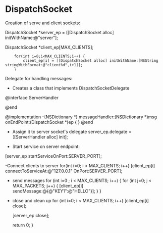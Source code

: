 # DispatchSocket


Creation of serve and client sockets: 

 DispatchSocket *server_ep = [[DispatchSocket alloc] initWithName:@"server"];

 DispatchSocket *client_ep[MAX_CLIENTS];

        for(int i=0;i<MAX_CLIENTS;i++) {
            client_ep[i] = [[DispatchSocket alloc] initWithName:[NSString stringWithFormat:@"client%d",i+1]];
        }



Delegate for handling messages:

- Creates a class that implements DispatchSocketDelegate

@interface ServerHandler<DispatchSocketDelegate>

@end

@implementation
-(NSDictionary *) messageHandler:(NSDictionary *)msg onEndPoint:(DispatchSocket *)ep
{
}
@end

- Assign it to server socket's delegate
server_ep.delegate = [[ServerHandler alloc] init];


        
- Start service on server endpoint:

[server_ep startServiceOnPort:SERVER_PORT];
        
-Connect clients to server
   for(int i=0; i < MAX_CLIENTS; i++)
   [client_ep[i] connectToServiceAt:@"127.0.0.1" OnPort:SERVER_PORT];

- send messages
        for (int i=0 ; i < MAX_CLIENTS; i++) {
            for (int j=0; j < MAX_PACKETS; j++) {
                [client_ep[i] sendMessage:@{@"KEY1":@"HELLO"}];
            }
        }
        
- close and clean up
   for (int i=0; i < MAX_CLIENTS; i++)
       [client_ep[i] close];
        
    [server_ep close];
    
    return 0;
}
